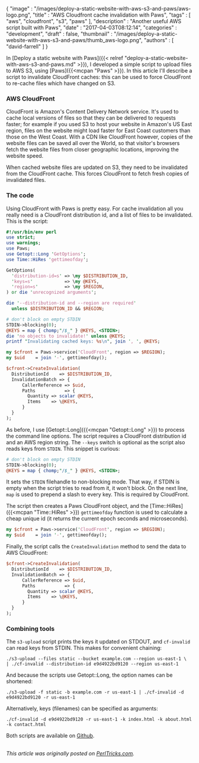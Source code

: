 {
   "image" : "/images/deploy-a-static-website-with-aws-s3-and-paws/aws-logo.png",
   "title" : "AWS Cloudfront cache invalidation with Paws",
   "tags" : [
      "aws",
      "cloudfront",
      "s3",
      "paws"
   ],
   "description" : "Another useful AWS script built with Paws",
   "date" : "2017-04-03T08:12:14",
   "categories" : "development",
   "draft" : false,
   "thumbnail" : "/images/deploy-a-static-website-with-aws-s3-and-paws/thumb_aws-logo.png",
   "authors" : [
      "david-farrell"
   ]
}

In [Deploy a static website with Paws]({{< relref "deploy-a-static-website-with-aws-s3-and-paws.md" >}}), I developed a simple script to upload files to AWS S3, using [Paws]({{<mcpan "Paws" >}}). In this article I'll describe a script to invalidate CloudFront caches: this can be used to force CloudFront to re-cache files which have changed on S3.

### AWS CloudFront

CloudFront is Amazon's Content Delivery Network service. It's used to cache local versions of files so that they can be delivered to requests faster; for example if you used S3 to host your website in Amazon's US East region, files on the website might load faster for East Coast customers than those on the West Coast. With a CDN like CloudFront however, copies of the website files can be saved all over the World, so that visitor's browsers fetch the website files from closer geographic locations, improving the website speed.

When cached website files are updated on S3, they need to be invalidated from the CloudFront cache. This forces CloudFront to fetch fresh copies of invalidated files.

### The code

Using CloudFront with Paws is pretty easy. For cache invalidation all you really need is a CloudFront distribution id, and a list of files to be invalidated. This is the script:

```perl
#!/usr/bin/env perl
use strict;
use warnings;
use Paws;
use Getopt::Long 'GetOptions';
use Time::HiRes 'gettimeofday';

GetOptions(
  'distribution-id=s' => \my $DISTRIBUTION_ID,
  'keys=s'            => \my @KEYS,
  'region=s'          => \my $REGION,
) or die 'unrecognized arguments';

die '--distribution-id and --region are required'
  unless $DISTRIBUTION_ID && $REGION;

# don't block on empty STDIN
STDIN->blocking(0);
@KEYS = map { chomp;"/$_" } @KEYS, <STDIN>;
die 'no objects to invalidate!' unless @KEYS;
printf "Invalidating cached keys: %s\n", join ', ', @KEYS;

my $cfront = Paws->service('CloudFront', region => $REGION);
my $uid    = join '-', gettimeofday();

$cfront->CreateInvalidation(
  DistributionId    => $DISTRIBUTION_ID,
  InvalidationBatch => {
      CallerReference => $uid,
      Paths           => {
        Quantity => scalar @KEYS,
        Items    => \@KEYS,
      }
  }
);
```

As before, I use [Getopt::Long]({{<mcpan "Getopt::Long" >}}) to process the command line options. The script requires a CloudFront distribution id and an AWS region string. The `--keys` switch is optional as the script also reads keys from `STDIN`. This snippet is curious:

```perl
# don't block on empty STDIN
STDIN->blocking(0);
@KEYS = map { chomp;"/$_" } @KEYS, <STDIN>;
```

It sets the `STDIN` filehandle to non-blocking mode. That way, if STDIN is empty when the script tries to read from it, it won't block. On the next line, `map` is used to prepend a slash to every key. This is required by CloudFront.

The script then creates a Paws CloudFront object, and the [Time::HiRes]({{<mcpan "Time::HiRes" >}}) `gettimeofday` function is used to calculate a cheap unique id (it returns the current epoch seconds and microseconds).

```perl
my $cfront = Paws->service('CloudFront', region => $REGION);
my $uid    = join '-', gettimeofday();
```

Finally, the script calls the `CreateInvalidation` method to send the data to AWS CloudFront:

```perl
$cfront->CreateInvalidation(
  DistributionId    => $DISTRIBUTION_ID,
  InvalidationBatch => {
      CallerReference => $uid,
      Paths           => {
        Quantity => scalar @KEYS,
        Items    => \@KEYS,
      }
  }
);
```

### Combining tools

The `s3-upload` script prints the keys it updated on STDOUT, and `cf-invalid` can read keys from STDIN. This makes for convenient chaining:

```
./s3-upload --files static --bucket example.com --region us-east-1 \
| ./cf-invalid --distribution-id e9d4922bd9120 --region us-east-1
```

And because the scripts use Getopt::Long, the option names can be shortened:

```
./s3-upload -f static -b example.com -r us-east-1 | ./cf-invalid -d e9d4922bd9120 -r us-east-1
```

Alternatively, keys (filenames) can be specified as arguments:

```
./cf-invalid -d e9d4922bd9120 -r us-east-1 -k index.html -k about.html -k contact.html
```

Both scripts are available on [Github](https://github.com/dnmfarrell/Paws-tools).

\
*This article was originally posted on [PerlTricks.com](http://perltricks.com).*
